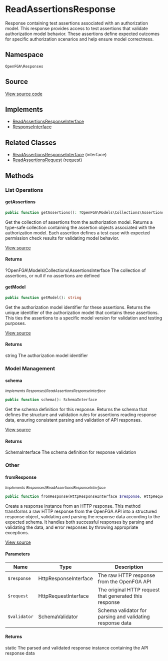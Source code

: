 # ReadAssertionsResponse

Response containing test assertions associated with an authorization model. This response provides access to test assertions that validate authorization model behavior. These assertions define expected outcomes for specific authorization scenarios and help ensure model correctness.

## Namespace
`OpenFGA\Responses`

## Source
[View source code](https://github.com/evansims/openfga-php/blob/main/src/Responses/ReadAssertionsResponse.php)

## Implements
* [ReadAssertionsResponseInterface](ReadAssertionsResponseInterface.md)
* [ResponseInterface](ResponseInterface.md)

## Related Classes
* [ReadAssertionsResponseInterface](Responses/ReadAssertionsResponseInterface.md) (interface)
* [ReadAssertionsRequest](Requests/ReadAssertionsRequest.md) (request)



## Methods

                                                                                    
### List Operations
#### getAssertions


```php
public function getAssertions(): ?OpenFGA\Models\Collections\AssertionsInterface
```

Get the collection of assertions from the authorization model. Returns a type-safe collection containing the assertion objects associated with the authorization model. Each assertion defines a test case with expected permission check results for validating model behavior.

[View source](https://github.com/evansims/openfga-php/blob/main/src/Responses/ReadAssertionsResponse.php#L95)


#### Returns
?OpenFGA\Models\Collections\AssertionsInterface
 The collection of assertions, or null if no assertions are defined

#### getModel


```php
public function getModel(): string
```

Get the authorization model identifier for these assertions. Returns the unique identifier of the authorization model that contains these assertions. This ties the assertions to a specific model version for validation and testing purposes.

[View source](https://github.com/evansims/openfga-php/blob/main/src/Responses/ReadAssertionsResponse.php#L104)


#### Returns
string
 The authorization model identifier

### Model Management
#### schema

*<small>Implements Responses\ReadAssertionsResponseInterface</small>*  

```php
public function schema(): SchemaInterface
```

Get the schema definition for this response. Returns the schema that defines the structure and validation rules for assertions reading response data, ensuring consistent parsing and validation of API responses.

[View source](https://github.com/evansims/openfga-php/blob/main/src/Responses/ReadAssertionsResponseInterface.php#L35)


#### Returns
SchemaInterface
 The schema definition for response validation

### Other
#### fromResponse

*<small>Implements Responses\ReadAssertionsResponseInterface</small>*  

```php
public function fromResponse(HttpResponseInterface $response, HttpRequestInterface $request, SchemaValidator $validator): static
```

Create a response instance from an HTTP response. This method transforms a raw HTTP response from the OpenFGA API into a structured response object, validating and parsing the response data according to the expected schema. It handles both successful responses by parsing and validating the data, and error responses by throwing appropriate exceptions.

[View source](https://github.com/evansims/openfga-php/blob/main/src/Responses/ResponseInterface.php#L44)

#### Parameters
| Name | Type | Description |
|------|------|-------------|
| `$response` | HttpResponseInterface | The raw HTTP response from the OpenFGA API |
| `$request` | HttpRequestInterface | The original HTTP request that generated this response |
| `$validator` | SchemaValidator | Schema validator for parsing and validating response data |

#### Returns
static
 The parsed and validated response instance containing the API response data

